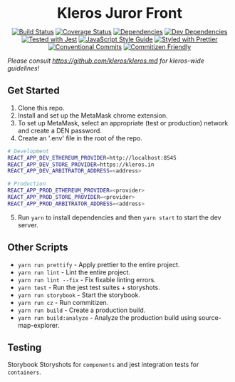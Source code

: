 <p align="center">
  <b style="font-size: 32px;">Kleros Juror Front</b>
</p>

<p align="center">
  <a href="https://travis-ci.org/kleros/kleros-juror-front"><img src="https://travis-ci.org/kleros/kleros-juror-front.svg?branch=master" alt="Build Status"></a>
  <a href="https://coveralls.io/github/kleros/kleros-juror-front?branch=master"><img src="https://coveralls.io/repos/github/kleros/kleros-juror-front/badge.svg?branch=master" alt="Coverage Status"></a>
  <a href="https://david-dm.org/kleros/kleros-juror-front"><img src="https://david-dm.org/kleros/kleros-juror-front.svg" alt="Dependencies"></a>
  <a href="https://david-dm.org/kleros/kleros-juror-front?type=dev"><img src="https://david-dm.org/kleros/kleros-juror-front/dev-status.svg" alt="Dev Dependencies"></a>
  <a href="https://github.com/facebook/jest"><img src="https://img.shields.io/badge/tested_with-jest-99424f.svg" alt="Tested with Jest"></a>
  <a href="https://standardjs.com"><img src="https://img.shields.io/badge/code_style-standard-brightgreen.svg" alt="JavaScript Style Guide"></a>
  <a href="https://github.com/prettier/prettier"><img src="https://img.shields.io/badge/styled_with-prettier-ff69b4.svg" alt="Styled with Prettier"></a>
  <a href="https://conventionalcommits.org"><img src="https://img.shields.io/badge/Conventional%20Commits-1.0.0-yellow.svg" alt="Conventional Commits"></a>
  <a href="http://commitizen.github.io/cz-cli/"><img src="https://img.shields.io/badge/commitizen-friendly-brightgreen.svg" alt="Commitizen Friendly"></a>
</p>

*Please consult https://github.com/kleros/kleros.md for kleros-wide guidelines!*

## Get Started

1. Clone this repo.  
2. Install and set up the MetaMask chrome extension.  
3. To set up MetaMask, select an appropriate (test or production) network and create a DEN password.  
4. Create an '.env' file in the root of the repo.  

```sh
# Development
REACT_APP_DEV_ETHEREUM_PROVIDER=http://localhost:8545
REACT_APP_DEV_STORE_PROVIDER=https://kleros.in
REACT_APP_DEV_ARBITRATOR_ADDRESS=<address>

# Production
REACT_APP_PROD_ETHEREUM_PROVIDER=<provider>
REACT_APP_PROD_STORE_PROVIDER=<provider>
REACT_APP_PROD_ARBITRATOR_ADDRESS=<address>
```

5. Run `yarn` to install dependencies and then `yarn start` to start the dev server.  

## Other Scripts

* `yarn run prettify` - Apply prettier to the entire project.
* `yarn run lint` - Lint the entire project.
* `yarn run lint --fix` - Fix fixable linting errors.
* `yarn test` - Run the jest test suites + storyshots.
* `yarn run storybook` - Start the storybook.
* `yarn run cz` - Run commitizen.
* `yarn run build` - Create a production build.
* `yarn run build:analyze` - Analyze the production build using source-map-explorer.

## Testing

Storybook Storyshots for `components` and jest integration tests for `containers`.

